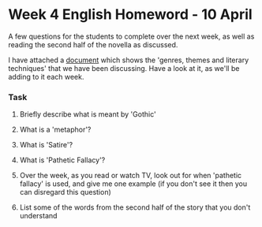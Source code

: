 # Week 4 English Homeword - 10 April

A few questions for the students to complete over the next week, as well as reading the second half of the novella as discussed.

I have attached a [document](Genres,%20Themes%20and%20Techniques.pdf) which shows the 'genres, themes and literary techniques' that we have been discussing. Have a look at it, as we'll be adding to it each week.

### Task

1. Briefly describe what is meant by 'Gothic'

2. What is a 'metaphor'?

3. What is 'Satire'?

4. What is 'Pathetic Fallacy'?

5. Over the week, as you read or watch TV, look out for when 'pathetic fallacy' is used, and give me one example (if you don't see it then you can disregard this question)

6. List some of the words from the second half of the story that you don't understand
